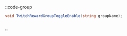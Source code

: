 ::code-group
  ```csharp [Method]
  void TwitchRewardGroupToggleEnable(string groupName);
  ```
  ```csharp [Example]

  ```
::